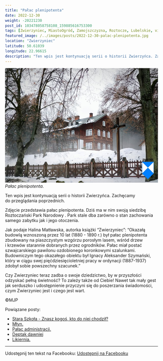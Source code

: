 ```yaml
---
title: "Pałac plenipotenta"
date: 2022-12-30
weight: -20221230
post_id: 103478058758108_159885616753300
tags: [Zwierzyniec, MiastoOgród, Zamojszczyzna, Roztocze, Lubelskie, villarestituta, turystyka, dziedzictwo, zabytki, krajobrazy, RoztoczańskiParkNarodowy]
featured_image: /../images/posts/2022-12-30-palac-plenipotenta.jpg
location: "Zwierzyniec"
latitude: 50.61039
longitude: 22.96615
description: "Ten wpis jest kontynuacją serii o historii Zwierzyńca. Zachęcamy do przeglądania poprzednich...."
---
```


![Pałac plenipotenta.](/images/posts/2022-12-30-palac-plenipotenta.jpg)
*Pałac plenipotenta.*

Ten wpis jest kontynuacją serii o historii Zwierzyńca. Zachęcamy do przeglądania poprzednich.

Zdjęcie przedstawia pałac plenipotenta. Dziś ma w nim swoją siedzibę Roztoczański Park Narodowy .
Park stale dba zarówno o stan zachowania samego zabytku jak i jego otoczenia.

Jak podaje Halina Matławska, autorka książki “Zwierzyniec”:
“Okazałą budowlą wznoszoną przez 10 lat (1880 - 1890 r.) był pałac plenipotenta zbudowany na piaszczystym wzgórzu porosłym lasem, wśród drzew i krzewów starannie dobranych przez ogrodników. Pałac miał postać szwajcarskiego pawilonu ozdobionego koronkowymi szalunkami. Budowniczym tego okazałego obiektu był Ignacy Aleksander Szymański, który w ciągu swej pięćdziesięcioletniej pracy w ordynacji (1887-1937) zdobył sobie powszechny szacunek.”

Czy Zwierzyniec teraz zadba o swoje dziedzictwo, by w przyszłości odzyskać pełną świetność?
To zależy także od Ciebie!
Nawet tak mały gest jak serduszko i udostępnienie przyczyni się do poszerzania świadomości, czym Zwierzyniec jest i czego jest wart.



©MJP

Powiązane posty:
- [Stara Szkoła - Znasz kogoś, kto do niej chodził?](/posts/Stara-Szkola-Znasz-kogos-kto-do-niej-chodzil)
- [Młyn.](/posts/Mlyn)
- [Pałac administracji.](/posts/Palac-administracji)
- [Deptak dawniej](/posts/Deptak-dawniej)
- [Likiernia.](/posts/Likiernia)


---

Udostępnij ten tekst na Facebooku:
[Udostępnij na Facebooku](https://www.facebook.com/sharer/sharer.php?u=https://stowarzyszeniewachniewskiej.pl/posts/Palac-plenipotenta)

<script type="application/ld+json">
{
  "@context": "https://schema.org",
  "@type": "BlogPosting",
  "headline": "Pałac plenipotenta",
  "datePublished": "2022-12-30",
  "dateModified": "2022-12-30",
  "author": {
    "@type": "Person",
    "name": "Michał Jan Patyk"
  },
  "publisher": {
    "@type": "Organization",
    "name": "Stowarzyszenie im. Aleksandry Wachniewskiej",
    "logo": {
      "@type": "ImageObject",
      "url": "https://stowarzyszeniewachniewskiej.pl/images/logo/logo.svg"
    }
  },
  "mainEntityOfPage": {
    "@type": "WebPage",
    "@id": "https://stowarzyszeniewachniewskiej.pl/posts/palac-plenipotenta"
  },
  "image": {
    "@type": "ImageObject",
    "url": "https://stowarzyszeniewachniewskiej.pl//images/posts/2022-12-30-palac-plenipotenta.jpg"
  },
  "articleSection": "Dziedzictwo Kulturowe i Zabytki",
  "keywords": "[Zwierzyniec, MiastoOgród, Zamojszczyzna, Roztocze, Lubelskie, villarestituta, turystyka, dziedzictwo, zabytki, krajobrazy, RoztoczańskiParkNarodowy]",
  "wordCount": 141,
  "articleBody": "Ten wpis jest kontynuacją serii o historii Zwierzyńca. Zachęcamy do przeglądania poprzednich.\n\nZdjęcie przedstawia pałac plenipotenta. Dziś ma w nim swoją siedzibę Roztoczański Park Narodowy .\nPark stale dba zarówno o stan zachowania samego zabytku jak i jego otoczenia.\n\nJak podaje Halina Matławska, autorka książki “Zwierzyniec”:\n“Okazałą budowlą wznoszoną przez 10 lat (1880 - 1890 r.) był pałac plenipotenta zbudowany na piaszczystym wzgórzu porosłym lasem, wśród drzew i krzewów starannie dobranych przez ogrodników. Pałac miał postać szwajcarskiego pawilonu ozdobionego koronkowymi szalunkami. Budowniczym tego okazałego obiektu był Ignacy Aleksander Szymański, który w ciągu swej pięćdziesięcioletniej pracy w ordynacji (1887-1937) zdobył sobie powszechny szacunek.”\n\nCzy Zwierzyniec teraz zadba o swoje dziedzictwo, by w przyszłości odzyskać pełną świetność?\nTo zależy także od Ciebie!\nNawet tak mały gest jak serduszko i udostępnienie przyczyni się do poszerzania świadomości, czym Zwierzyniec jest i czego jest wart.\n\n\n\n©MJP",
  "description": "Ten wpis jest kontynuacją serii o historii Zwierzyńca. Zachęcamy do przeglądania poprzednich....",
  "copyrightHolder": {
    "@type": "Person",
    "name": "Michał Jan Patyk"
  }
}
</script>
<script type="application/ld+json">
{
  "@context": "https://schema.org",
  "@type": "BreadcrumbList",
  "itemListElement": [
    {
      "@type": "ListItem",
      "position": 1,
      "name": "Home",
      "item": "https://stowarzyszeniewachniewskiej.pl"
    },
    {
      "@type": "ListItem",
      "position": 2,
      "name": "posts",
      "item": "https://stowarzyszeniewachniewskiej.pl/posts"
    },
    {
      "@type": "ListItem",
      "position": 3,
      "name": "Pałac plenipotenta",
      "item": "https://stowarzyszeniewachniewskiej.pl/posts/palac-plenipotenta"
    }
  ]
}
</script>

